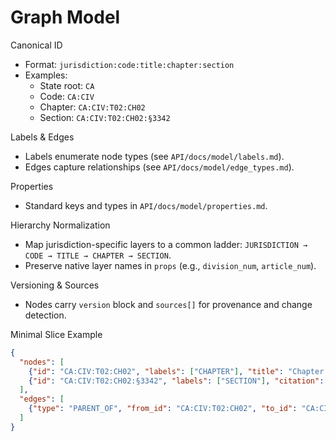 # Graph Model

Canonical ID
- Format: `jurisdiction:code:title:chapter:section`
- Examples:
  - State root: `CA`
  - Code: `CA:CIV`
  - Chapter: `CA:CIV:T02:CH02`
  - Section: `CA:CIV:T02:CH02:§3342`

Labels & Edges
- Labels enumerate node types (see `API/docs/model/labels.md`).
- Edges capture relationships (see `API/docs/model/edge_types.md`).

Properties
- Standard keys and types in `API/docs/model/properties.md`.

Hierarchy Normalization
- Map jurisdiction-specific layers to a common ladder: `JURISDICTION → CODE → TITLE → CHAPTER → SECTION`.
- Preserve native layer names in `props` (e.g., `division_num`, `article_num`).

Versioning & Sources
- Nodes carry `version` block and `sources[]` for provenance and change detection.

Minimal Slice Example
```json
{
  "nodes": [
    {"id": "CA:CIV:T02:CH02", "labels": ["CHAPTER"], "title": "Chapter 2"},
    {"id": "CA:CIV:T02:CH02:§3342", "labels": ["SECTION"], "citation": "CIV § 3342"}
  ],
  "edges": [
    {"type": "PARENT_OF", "from_id": "CA:CIV:T02:CH02", "to_id": "CA:CIV:T02:CH02:§3342"}
  ]
}
```
